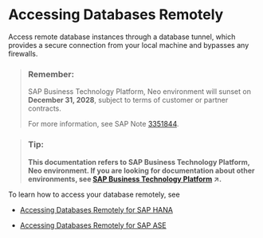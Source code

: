 <!-- loiob374fa36a0c249f49426e38b757412db -->

# Accessing Databases Remotely

Access remote database instances through a database tunnel, which provides a secure connection from your local machine and bypasses any firewalls.

> ### Remember:  
> SAP Business Technology Platform, Neo environment will sunset on **December 31, 2028**, subject to terms of customer or partner contracts.
> 
> For more information, see SAP Note [3351844](https://launchpad.support.sap.com/#/notes/3351844).

> ### Tip:  
> **This documentation refers to SAP Business Technology Platform, Neo environment. If you are looking for documentation about other environments, see [SAP Business Technology Platform](https://help.sap.com/viewer/65de2977205c403bbc107264b8eccf4b/Cloud/en-US/6a2c1ab5a31b4ed9a2ce17a5329e1dd8.html "SAP Business Technology Platform (SAP BTP) is an integrated offering comprised of four technology portfolios: database and data management, application development and integration, analytics, and intelligent technologies. The platform offers users the ability to turn data into business value, compose end-to-end business processes, and build and extend SAP applications quickly.") :arrow_upper_right:.**

To learn how to access your database remotely, see

-   [Accessing Databases Remotely for SAP HANA](https://help.sap.com/viewer/d4790b2de2f4429db6f3dff54e4d7b3a/Cloud/en-US/2a795b95e44c42d08c446893a07921db.html)

-   [Accessing Databases Remotely for SAP ASE](https://help.sap.com/viewer/3fa880aa54b74110ae99ad01503fcd60/Cloud/en-US/2a795b95e44c42d08c446893a07921db.html)


